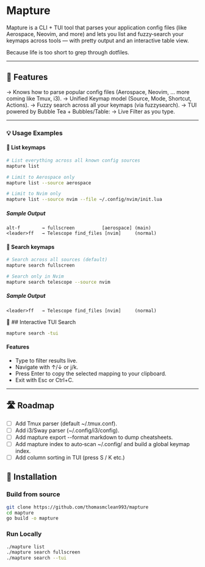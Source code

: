 # Mapture
Mapture is a CLI + TUI tool that parses your application config files (like Aerospace, Neovim, and more) and lets you list and fuzzy‑search your keymaps across tools — with pretty output and an interactive table view.

Because life is too short to grep through dotfiles.


---
## 🚀  Features

-> Knows how to parse popular config files (Aerospace, Neovim, … more coming like Tmux, i3).
-> Unified Keymap model (Source, Mode, Shortcut, Actions).
-> Fuzzy search across all your keymaps (via fuzzysearch).
-> TUI powered by Bubble Tea + Bubbles/Table:
    -> Live Filter as you type.

---
### 💡  Usage Examples

#### 📃  List keymaps

```bash
# List everything across all known config sources
mapture list

# Limit to Aerospace only
mapture list --source aerospace

# Limit to Nvim only
mapture list --source nvim --file ~/.config/nvim/init.lua

```
##### Sample Output
```
alt-f        → fullscreen          [aerospace] (main)
<leader>ff   → Telescope find_files [nvim]     (normal)
```

#### 🔎  Search keymaps
```bash 
# Search across all sources (default)
mapture search fullscreen

# Search only in Nvim
mapture search telescope --source nvim

```

##### Sample Output 

```
<leader>ff   → Telescope find_files [nvim]     (normal)
```

🎨 ## Interactive TUI Search
```bash
mapture search -tui 
```
#### Features

- Type to filter results live.
- Navigate with ↑/↓ or j/k.
- Press Enter to copy the selected mapping to your clipboard.
- Exit with Esc or Ctrl+C.

---

## 🛣️  Roadmap
 - [ ] Add Tmux parser (default ~/.tmux.conf).
 - [ ] Add i3/Sway parser (~/.config/i3/config).
 - [ ]  Add mapture export --format markdown to dump cheatsheets.
 - [ ] Add mapture index to auto‑scan ~/.config/ and build a global keymap index.
 - [ ] Add column sorting in TUI (press S / K etc.)

## 🔧 Installation

### Build from source
```bash 
git clone https://github.com/thomasmclean993/mapture
cd mapture
go build -o mapture 
```

### Run Locally 
```bash 
./mapture list
./mapture search fullscreen
./mapture search --tui 
```
